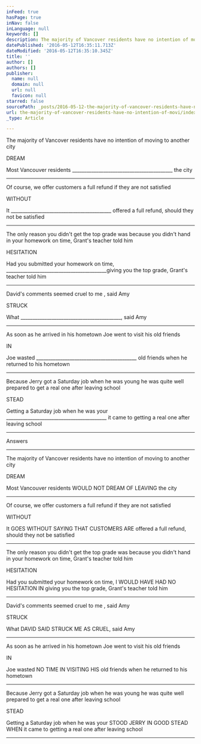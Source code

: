 ```yaml
---
inFeed: true
hasPage: true
inNav: false
inLanguage: null
keywords: []
description: The majority of Vancover residents have no intention of moving to another city
datePublished: '2016-05-12T16:35:11.713Z'
dateModified: '2016-05-12T16:35:10.345Z'
title: ''
author: []
authors: []
publisher:
  name: null
  domain: null
  url: null
  favicon: null
starred: false
sourcePath: _posts/2016-05-12-the-majority-of-vancover-residents-have-no-intention-of-movi.md
url: the-majority-of-vancover-residents-have-no-intention-of-movi/index.html
_type: Article

---
```

The majority of Vancover residents have no intention of moving to another city

DREAM

Most Vancouver residents \_\_\_\_\_\_\_\_\_\_\_\_\_\_\_\_\_\_\_\_\_\_\_\_\_\_\_\_\_\_\_\_\_\_\_\_\_\_\_\_\_\_ the city

****

Of course, we offer customers a full refund if they are not satisfied

WITHOUT

It \_\_\_\_\_\_\_\_\_\_\_\_\_\_\_\_\_\_\_\_\_\_\_\_\_\_\_\_\_\_\_\_\_\_\_\_\_\_\_\_\_\_ offered a full refund, should they not be satisfied

****

The only reason you didn't get the top grade was because you didn't hand in your homework on time, Grant's teacher told him

HESITATION 

Had you submitted your homework on time, \_\_\_\_\_\_\_\_\_\_\_\_\_\_\_\_\_\_\_\_\_\_\_\_\_\_\_\_\_\_\_\_\_\_\_\_\_\_\_\_\_\_giving you the top grade, Grant's teacher told him

****

David's comments seemed cruel to me , said Amy

STRUCK

What \_\_\_\_\_\_\_\_\_\_\_\_\_\_\_\_\_\_\_\_\_\_\_\_\_\_\_\_\_\_\_\_\_\_\_\_\_\_\_\_\_\_, said Amy

****

As soon as he arrived in his hometown Joe went to visit his old friends

IN

Joe wasted \_\_\_\_\_\_\_\_\_\_\_\_\_\_\_\_\_\_\_\_\_\_\_\_\_\_\_\_\_\_\_\_\_\_\_\_\_\_\_\_\_\_ old friends when he returned to his hometown 

****

Because Jerry got a Saturday job when he was young he was quite well prepared to get a real one after leaving school

STEAD 

Getting a Saturday job when he was your \_\_\_\_\_\_\_\_\_\_\_\_\_\_\_\_\_\_\_\_\_\_\_\_\_\_\_\_\_\_\_\_\_\_\_\_\_\_\_\_\_\_ it came to getting a real one after leaving school 

****

Answers

****

The majority of Vancover residents have no intention of moving to another city

DREAM

Most Vancouver residents WOULD NOT DREAM OF LEAVING the city

****

Of course, we offer customers a full refund if they are not satisfied

WITHOUT

It GOES WITHOUT SAYING THAT CUSTOMERS ARE offered a full refund, should they not be satisfied

****

The only reason you didn't get the top grade was because you didn't hand in your homework on time, Grant's teacher told him

HESITATION 

Had you submitted your homework on time, I WOULD HAVE HAD NO HESITATION IN giving you the top grade, Grant's teacher told him

****

David's comments seemed cruel to me , said Amy

STRUCK

What DAVID SAID STRUCK ME AS CRUEL, said Amy

****

As soon as he arrived in his hometown Joe went to visit his old friends

IN

Joe wasted NO TIME IN VISITING HIS old friends when he returned to his hometown 

****

Because Jerry got a Saturday job when he was young he was quite well prepared to get a real one after leaving school

STEAD 

Getting a Saturday job when he was your STOOD JERRY IN GOOD STEAD WHEN it came to getting a real one after leaving school 

****